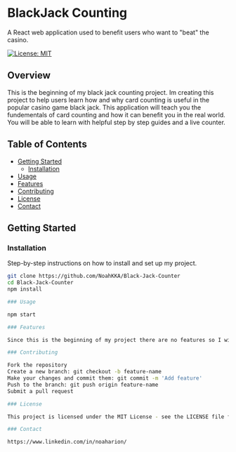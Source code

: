 # BlackJack Counting

A React web application used to benefit users who want to "beat" the casino.

[![License: MIT](https://img.shields.io/badge/License-MIT-yellow.svg)](https://opensource.org/licenses/MIT)

## Overview

This is the beginning of my black jack counting project.  Im creating this project to help users learn how and why card counting is useful in the popular casino game black jack.  This application will teach you the fundementals of card counting and how it can benefit you in the real world.  You will be able to learn with helpful step by step guides and a live counter.

## Table of Contents

- [Getting Started](#getting-started)
  - [Installation](#installation)
- [Usage](#usage)
- [Features](#features)
- [Contributing](#contributing)
- [License](#license)
- [Contact](#contact)

## Getting Started

### Installation

Step-by-step instructions on how to install and set up my project.

```bash
git clone https://github.com/NoahKKA/Black-Jack-Counter
cd Black-Jack-Counter
npm install

### Usage

npm start

### Features

Since this is the beginning of my project there are no features so I will be updating here once it has been added.

### Contributing

Fork the repository
Create a new branch: git checkout -b feature-name
Make your changes and commit them: git commit -m 'Add feature'
Push to the branch: git push origin feature-name
Submit a pull request

### License

This project is licensed under the MIT License - see the LICENSE file for details.

### Contact

https://www.linkedin.com/in/noaharion/